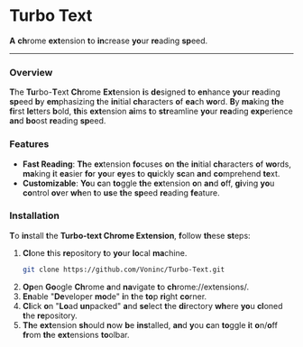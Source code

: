 # Turbo Text

**A** **ch**rome **ext**ension **t**o **in**crease **yo**ur **re**ading **sp**eed.

---

### **Ov**erview

**T**he **Tu**rbo-**T**ext **Ch**rome **Ext**ension **i**s **de**signed **t**o **en**hance **yo**ur **re**ading **sp**eed **b**y **em**phasizing **t**he **in**itial **ch**aracters **o**f **ea**ch **wo**rd. **B**y **ma**king **th**e **fi**rst **le**tters **b**old, **th**is **ext**ension **ai**ms **t**o **str**eamline **yo**ur **rea**ding **exp**erience **an**d **bo**ost **re**ading **sp**eed.

### Features

- **Fast Reading**: **Th**e **ex**tension **fo**cuses **o**n **th**e **in**itial **ch**aracters **o**f **wo**rds, **ma**king **i**t **ea**sier **fo**r **yo**ur **ey**es **t**o **qu**ickly **sc**an **an**d **co**mprehend **te**xt.
- **Customizable**: **Yo**u **c**an **to**ggle **th**e **ex**tension **o**n **an**d **o**ff, **gi**ving **yo**u **co**ntrol **ov**er **wh**en **t**o **us**e **th**e **sp**eed **re**ading **fe**ature.

### **In**stallation

**T**o **in**stall **t**he **Turbo-text Chrome Extension**, **f**ollow **th**ese **st**eps:

1. **Cl**one **t**his **re**pository **t**o **yo**ur **lo**cal **ma**chine.
   ```bash
   git clone https://github.com/Voninc/Turbo-Text.git
   ```
2. **Op**en **Go**ogle **Ch**rome **a**nd **na**vigate **t**o **ch**rome://extensions/.
3. **En**able "**De**veloper **mo**de" **i**n **t**he **to**p **ri**ght **co**rner.
4. **Cl**ick **o**n "**Lo**ad **un**packed" **a**nd **se**lect **t**he **di**rectory **wh**ere **yo**u **cl**oned **t**he **re**pository.
5. **Th**e **ext**ension **sh**ould **n**ow **b**e **ins**talled, **an**d **y**ou **c**an **to**ggle **i**t **o**n/**o**ff **fr**om **th**e **ext**ensions **to**olbar.
